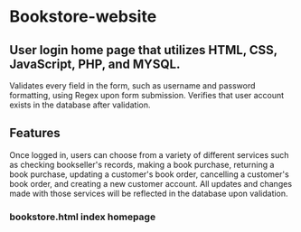 # Bookstore-website
## User login home page that utilizes HTML, CSS, JavaScript, PHP, and MYSQL. 
Validates every field in the form, such as username and password formatting, using Regex upon form submission. Verifies that user account exists in the database after validation. 
## Features
Once logged in, users can choose from a variety of different services such as checking bookseller's records, making a book purchase, returning a book purchase, updating a customer's book order, cancelling a customer's book order, and creating a new customer account. All updates and changes made with those services will be reflected in the database upon validation.
### bookstore.html index homepage
